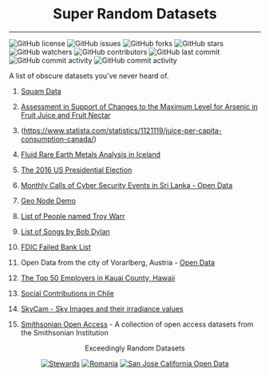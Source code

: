 #
<div align= "center">
<h1>Super Random Datasets
</h1>
</div>

---

![GitHub license](https://img.shields.io/github/license/grahamwaters/super-random-datasets?style=for-the-badge)
![GitHub issues](https://img.shields.io/github/issues/grahamwaters/super-random-datasets?style=for-the-badge)
![GitHub forks](https://img.shields.io/github/forks/grahamwaters/super-random-datasets?style=for-the-badge)
![GitHub stars](https://img.shields.io/github/stars/grahamwaters/super-random-datasets?style=for-the-badge)
![GitHub watchers](https://img.shields.io/github/watchers/grahamwaters/super-random-datasets?style=for-the-badge)
![GitHub contributors](https://img.shields.io/github/contributors/grahamwaters/super-random-datasets?style=for-the-badge)
![GitHub last commit](https://img.shields.io/github/last-commit/grahamwaters/super-random-datasets?style=for-the-badge)
![GitHub commit activity](https://img.shields.io/github/commit-activity/m/grahamwaters/super-random-datasets?style=for-the-badge)
![GitHub commit activity](https://img.shields.io/github/commit-activity/y/grahamwaters/super-random-datasets?style=for-the-badge)


A list of obscure datasets you've never heard of.

1. [Squam Data](https://www.star.nesdis.noaa.gov/socd/sst/squam/)

2. [Assessment in Support of Changes to the Maximum Level for Arsenic in Fruit Juice and Fruit Nectar](https://open.canada.ca/data/en/dataset/36868800-ca97-4dd8-8891-78ab54ee23bc)

3. (https://www.statista.com/statistics/1121119/juice-per-capita-consumption-canada/)

4. [Fluid Rare Earth Metals Analysis in Iceland](https://data.world/us-doe-gov/9b6b1274-a90d-44b4-9144-dcb3a3026290)

5. [The 2016 US Presidential Election](https://www.kaggle.com/benhamner/2016-us-election)
6. [Monthly Calls of Cyber Security Events in Sri Lanka - Open Data](https://data.gov.lk/dataset/monthly-total-calls-received-gic-2021)
7. [Geo Node Demo](https://stable.demo.geonode.org/#/)
8. [List of People named Troy Warr](https://data.world/troy/list-of-people-named-troy-warr)
9. [List of Songs by Bob Dylan](https://data.world/sya/songs-written-by-bob-dylan)
10. [FDIC Failed Bank List](https://catalog.data.gov/dataset/fdic-failed-bank-list)

11. Open Data from the city of Vorarlberg, Austria - [Open Data](http://data.vorarlberg.gv.at/)
12. [The Top 50 Employers in Kauai County, Hawaii](https://opendata.hawaii.gov/dataset/top-50-employers-kauai-county)
13. [Social Contributions in Chile](https://datos.gob.cl/dataset/consumos-basicos)
14. [SkyCam - Sky Images and their irradiance values](https://github.com/vglsd/SkyCam)
15. [Smithsonian Open Access](https://github.com/Smithsonian/OpenAccess) - A collection of open access datasets from the Smithsonian Institution


<div align="center">

Exceedingly Random Datasets

[![Stewards](https://img.shields.io/badge/stewards_elections-yellow)]([./specific_topics/procedural_programming.md](https://meta.wikimedia.org/wiki/Special:MyLanguage/Stewards/Elections_202))
[![Romania](https://img.shields.io/badge/Romania-red)](https://data.gov.ro/)
[![San Jose California Open Data](https://img.shields.io/badge/San_Jose_CA-lightgreen)](https://data.sanjoseca.gov/)

</div>